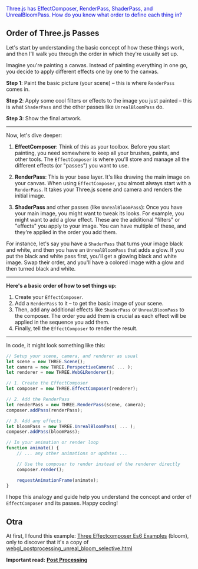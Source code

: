 <span style="color:#0000dd;">Three.js has EffectComposer, RenderPass, ShaderPass, and UnrealBloomPass.  How do you know what order to define each thing in?</span>

## Order of Three.js Passes

Let's start by understanding the basic concept of how these things work, and then I'll walk you through the order in which they're usually set up.

Imagine you're painting a canvas. Instead of painting everything in one go, you decide to apply different effects one by one to the canvas.

**Step 1**: Paint the basic picture (your scene) – this is where `RenderPass` comes in.

**Step 2**: Apply some cool filters or effects to the image you just painted – this is what `ShaderPass` and the other passes like `UnrealBloomPass` do.

**Step 3**: Show the final artwork.

---

Now, let's dive deeper:

1. **EffectComposer**: Think of this as your toolbox. Before you start painting, you need somewhere to keep all your brushes, paints, and other tools. The `EffectComposer` is where you'll store and manage all the different effects (or "passes") you want to use.

2. **RenderPass**: This is your base layer. It's like drawing the main image on your canvas. When using `EffectComposer`, you almost always start with a `RenderPass`. It takes your Three.js scene and camera and renders the initial image.

3. **ShaderPass** and other passes (like `UnrealBloomPass`): Once you have your main image, you might want to tweak its looks. For example, you might want to add a glow effect. These are the additional "filters" or "effects" you apply to your image. You can have multiple of these, and they're applied in the order you add them.

For instance, let's say you have a `ShaderPass` that turns your image black and white, and then you have an `UnrealBloomPass` that adds a glow. If you put the black and white pass first, you'll get a glowing black and white image. Swap their order, and you'll have a colored image with a glow and then turned black and white.

---

**Here's a basic order of how to set things up:**

1. Create your `EffectComposer`.
2. Add a `RenderPass` to it – to get the basic image of your scene.
3. Then, add any additional effects like `ShaderPass` or `UnrealBloomPass` to the composer. The order you add them is crucial as each effect will be applied in the sequence you add them.
4. Finally, tell the `EffectComposer` to render the result.

---

In code, it might look something like this:

```javascript
// Setup your scene, camera, and renderer as usual
let scene = new THREE.Scene();
let camera = new THREE.PerspectiveCamera( ... );
let renderer = new THREE.WebGLRenderer();

// 1. Create the EffectComposer
let composer = new THREE.EffectComposer(renderer);

// 2. Add the RenderPass
let renderPass = new THREE.RenderPass(scene, camera);
composer.addPass(renderPass);

// 3. Add any effects
let bloomPass = new THREE.UnrealBloomPass( ... );
composer.addPass(bloomPass);

// In your animation or render loop
function animate() {
    // ... any other animations or updates ...

    // Use the composer to render instead of the renderer directly
    composer.render();

    requestAnimationFrame(animate);
}
```

I hope this analogy and guide help you understand the concept and order of `EffectComposer` and its passes. Happy coding!

## Otra

At first, I found this example:
[Three Effectcomposer Es6 Examples](https://codesandbox.io/examples/package/three-effectcomposer-es6) (bloom), only to discover that it's a copy of [webgl\_postprocessing\_unreal\_bloom\_selective.html](http://127.0.0.1:5501/examples/webgl_postprocessing_unreal_bloom_selective.html)

**Important read:** [**Post Processing**](http://127.0.0.1:5501/manual/#en/post-processing)

<br>
